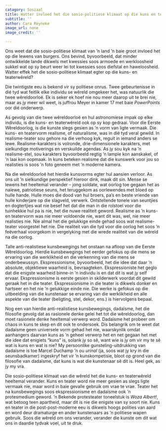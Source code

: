 ```yaml
---
catagory: Sosiaal
title: Watter invloed het die sosio-politiese klimaat op die kuns en teater?
subtitle: ''
author: Cara Reyneke
image_url: none
image_credit: ''

---
```

Ons weet dat die sosio-politiese klimaat van ’n land ’n baie groot invloed het op die lewens van burgers. Ons bevind, byvoorbeeld, dat minder ontwikkelde lande dikwels met kwessies soos armoede en werkloosheid sukkel wat op sy beurt weer lei tot kwessies soos diefstal en haweloosheid. Watter effek het die sosio-politiese klimaat egter op die kuns- en teaterwêreld?

Die twintigste eeu is bekend vir sy politiese onrus. Twee gebeurtenisse in dié tyd wat feitlik elke individu se wêreld omgekeer het, was natuurlik die twee wêreldoorloë. Ek is seker ek hoef nie nou meer daarop uit te brei nie, maar as jy meer wil weet, is juffrou Meyer in kamer 17 met baie _PowerPoints_ oor dié onderwerp.

As gevolg van die twee wêreldoorloë en hul astronomiese impak op elke individu, is die kuns- en teaterwêreld ook op sy kop gedraai. Voor die Eerste Wêreldoorlog, is die kunste slegs gesien as ’n vorm van ligte vermaak. Die kuns- en teatervorm realisme, of naturalisme, was in dié tyd veral gewild. In realisme-teater sou gehore na die verhoog kyk, reguit in iemand anders se lewe. Realisme-karakters is volronde, drie-dimensionele karakters, met sielkundige motiverings en verskuilde agendas. As jy sou kyk na ’n realisme-stel, sou karakters byvoorbeeld regtig ’n lampie kon aanskakel, of ’n laai kon oopmaak. In kuns beteken realisme dat die kunswerk voor jou so realisties is soos ’n foto geneem met ’n moderne kamera.

Na die wêreldoorloë het hierdie kunsvorms egter hul aansien verloor. As ons uit ’n sielkundige perspektief hieroor dink, maak dit sin. Mense se lewens het heeltemal verander – jong soldate, wat oorlog toe gegaan het as naïewe, patriotiese seuns, het teruggekom as oorlewendes met bloed op hulle hande. Hulle moes die dood van hul broers, pa’s en beste vriende van hulle kinderjare op die slagveld, verwerk. Ontstellende tonele van seuntjies en dogtertjies wat nie besef het dat die man in die rolstoel voor die tuinhekkie hul pa is nie, het die nuwe realiteit geword. Realisme as ’n kuns- en teatervorm was nie meer voldoende nie, want dit was, wel, nie meer realisties nie. Nie almal het die gelukkige einde gehad soos wat realisme-teater voorgestel het nie. Die realiteit van die tyd voor die oorlog het soos ’n feëverhaal voorgekom in vergelyking met die wrede realiteit van die wêreld na die oorlog.

Talle anti-realistiese kunsbewegings het onstaan na afloop van die Eerste Wêreldoorlog. Hierdie kunsbewegings het eerder gefokus op die mens se ervaring van die werklikheid en die verkenning van die mens se onderbewussyn. Ekspressionisme, byvoorbeeld, het die idee dat daar ’n absolute, objektiewe waarheid is, bevraagteken. Ekspressioniste het geglo dat die enigste waarheid binne-in ’n individu is en dat dit is wat jy self ervaar. Ekspressionisme is eerste gesien in skilderwerk voordat dit gewild geraak het in die teater. Ekspressionisme in die teater is dikwels donker en hartseer en het nie ’n gelukkige einde nie. Die werke is gefokus op die uitbeelding van die kunstenaar se ervaring van die werklikheid en alle aspekte van die teater (beligting, stel, dekor, ens.) is hiervolgens bepaal.

Nog een van hierdie anti-realistiese kunsbewegings, dadaïsme, het die filosofie gevolg dat as rasionele denke gelei het tot die wêreldoorlog, dan moet rasionele denke heeltemal verwerp word. Dadaïsme het probeer om chaos in kuns te skep en dit ook te ondersoek. Dis belangrik om te weet dat dadaïsme geen universele vorm gehad het nie, waarskynlik omdat aanhangers daarvan kuns as ’n geheel verwerp het en net gegaan het met die idee dat enigiets “kuns” is, solank jy so sê, want wie is jy om vir my te sê wat is kuns en wat is nie? My persoonlike gunsteling-uitdrukking van dadaïsme is toe Marcel Duchamp ’n ou _urinal_ (ja, soos wat jy kry in die seunsbadkamer) ingeskryf het vir ’n kunskompetisie, bloot op grond van die filosofie van dadaïsme, dat kuns is wat die kunstenaar sê dit is. Heel gek, as jy my vra.

Die sosio-politiese klimaat van die wêreld het die kuns- en teaterwêreld heeltemal verander. Kuns en teater word nie meer gesien as slegs ligte vermaak nie, maar word in baie gevalle gebruik om vrae te vrae. Teater het na kunsbewegings soos ekspressionisme en dadaïsme ook ’n protesmedium geword. ’n Bekende protesteater toneelstuk is _Woza Albert!_, wat betoog teen apartheid, maar dit is nie die enigste van sy soort nie. Kuns en teater in die post-post-moderne eeu is dikwels hoogs polities van aard en word deur dramaturge en ander kunstenaars as ’n politiese wapen gebruik. Soos die wêreld om ons verander, verander die kunste om dit wat ons in daardie tydvak voel, uit te druk.